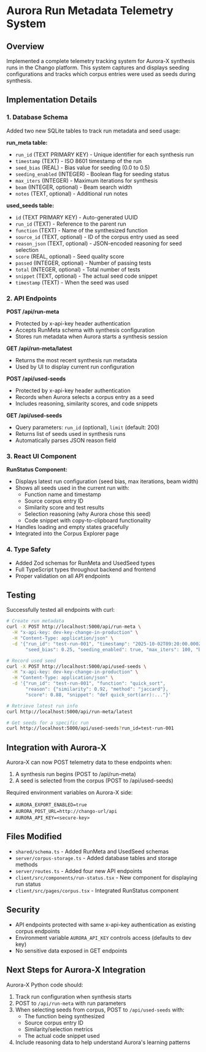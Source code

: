# Aurora Run Metadata Telemetry System

## Overview
Implemented a complete telemetry tracking system for Aurora-X synthesis runs in the Chango platform. This system captures and displays seeding configurations and tracks which corpus entries were used as seeds during synthesis.

## Implementation Details

### 1. Database Schema
Added two new SQLite tables to track run metadata and seed usage:

**run_meta table:**
- `run_id` (TEXT PRIMARY KEY) - Unique identifier for each synthesis run
- `timestamp` (TEXT) - ISO 8601 timestamp of the run
- `seed_bias` (REAL) - Bias value for seeding (0.0 to 0.5)
- `seeding_enabled` (INTEGER) - Boolean flag for seeding status
- `max_iters` (INTEGER) - Maximum iterations for synthesis
- `beam` (INTEGER, optional) - Beam search width
- `notes` (TEXT, optional) - Additional run notes

**used_seeds table:**
- `id` (TEXT PRIMARY KEY) - Auto-generated UUID
- `run_id` (TEXT) - Reference to the parent run
- `function` (TEXT) - Name of the synthesized function
- `source_id` (TEXT, optional) - ID of the corpus entry used as seed
- `reason_json` (TEXT, optional) - JSON-encoded reasoning for seed selection
- `score` (REAL, optional) - Seed quality score
- `passed` (INTEGER, optional) - Number of passing tests
- `total` (INTEGER, optional) - Total number of tests
- `snippet` (TEXT, optional) - The actual seed code snippet
- `timestamp` (TEXT) - When the seed was used

### 2. API Endpoints

**POST /api/run-meta**
- Protected by x-api-key header authentication
- Accepts RunMeta schema with synthesis configuration
- Stores run metadata when Aurora starts a synthesis session

**GET /api/run-meta/latest**
- Returns the most recent synthesis run metadata
- Used by UI to display current run configuration

**POST /api/used-seeds**
- Protected by x-api-key header authentication
- Records when Aurora selects a corpus entry as a seed
- Includes reasoning, similarity scores, and code snippets

**GET /api/used-seeds**
- Query parameters: `run_id` (optional), `limit` (default: 200)
- Returns list of seeds used in synthesis runs
- Automatically parses JSON reason field

### 3. React UI Component

**RunStatus Component:**
- Displays latest run configuration (seed bias, max iterations, beam width)
- Shows all seeds used in the current run with:
  - Function name and timestamp
  - Source corpus entry ID
  - Similarity score and test results
  - Selection reasoning (why Aurora chose this seed)
  - Code snippet with copy-to-clipboard functionality
- Handles loading and empty states gracefully
- Integrated into the Corpus Explorer page

### 4. Type Safety
- Added Zod schemas for RunMeta and UsedSeed types
- Full TypeScript types throughout backend and frontend
- Proper validation on all API endpoints

## Testing
Successfully tested all endpoints with curl:
```bash
# Create run metadata
curl -X POST http://localhost:5000/api/run-meta \
  -H "x-api-key: dev-key-change-in-production" \
  -H "Content-Type: application/json" \
  -d '{"run_id": "test-run-001", "timestamp": "2025-10-02T09:20:00.000Z", 
       "seed_bias": 0.25, "seeding_enabled": true, "max_iters": 100, "beam": 5}'

# Record used seed
curl -X POST http://localhost:5000/api/used-seeds \
  -H "x-api-key: dev-key-change-in-production" \
  -H "Content-Type: application/json" \
  -d '{"run_id": "test-run-001", "function": "quick_sort", 
       "reason": {"similarity": 0.92, "method": "jaccard"}, 
       "score": 0.88, "snippet": "def quick_sort(arr):..."}'

# Retrieve latest run info
curl http://localhost:5000/api/run-meta/latest

# Get seeds for a specific run
curl http://localhost:5000/api/used-seeds?run_id=test-run-001
```

## Integration with Aurora-X
Aurora-X can now POST telemetry data to these endpoints when:
1. A synthesis run begins (POST to /api/run-meta)
2. A seed is selected from the corpus (POST to /api/used-seeds)

Required environment variables on Aurora-X side:
- `AURORA_EXPORT_ENABLED=true`
- `AURORA_POST_URL=http://chango-url/api`
- `AURORA_API_KEY=<secure-key>`

## Files Modified
- `shared/schema.ts` - Added RunMeta and UsedSeed schemas
- `server/corpus-storage.ts` - Added database tables and storage methods
- `server/routes.ts` - Added four new API endpoints
- `client/src/components/run-status.tsx` - New component for displaying run status
- `client/src/pages/corpus.tsx` - Integrated RunStatus component

## Security
- API endpoints protected with same x-api-key authentication as existing corpus endpoints
- Environment variable `AURORA_API_KEY` controls access (defaults to dev key)
- No sensitive data exposed in GET endpoints

## Next Steps for Aurora-X Integration
Aurora-X Python code should:
1. Track run configuration when synthesis starts
2. POST to `/api/run-meta` with run parameters
3. When selecting seeds from corpus, POST to `/api/used-seeds` with:
   - The function being synthesized
   - Source corpus entry ID
   - Similarity/selection metrics
   - The actual code snippet used
4. Include reasoning data to help understand Aurora's learning patterns